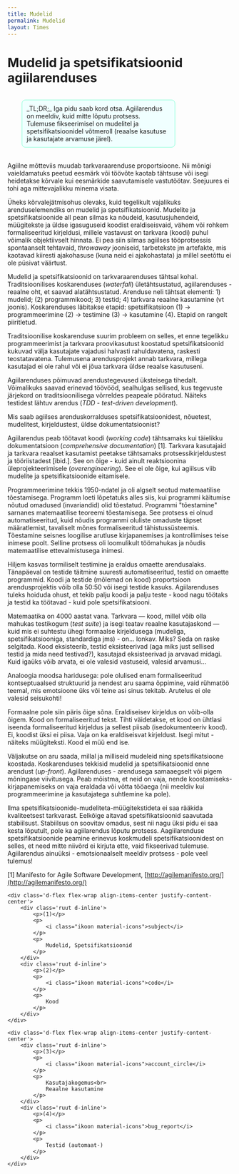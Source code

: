 ```yaml
---
title: Mudelid
permalink: Mudelid
layout: Times
---
```


# Mudelid ja spetsifikatsioonid agiilarenduses

<p class='tldr' style='
  margin: 2rem 8rem 2rem 2rem;
  border-radius: 8px;
  padding: 10px;
  border: 1px solid Aquamarine;
  background-color: Azure;'>
_TL;DR;_ Iga pidu saab kord otsa. Agiilarendus on meeldiv, kuid mitte lõputu protsess. Tulemuse fikseerimisel on mudelitel ja spetsifikatsioonidel võtmeroll (reaalse kasutuse ja kasutajate arvamuse järel).
</p>

Agiilne mõtteviis muudab tarkvaraarenduse proportsioone. Nii mõnigi vaieldamatuks peetud eesmärk või töövõte kaotab tähtsuse või isegi heidetakse kõrvale kui eesmärkide saavutamisele vastutöötav. Seejuures ei tohi aga mittevajalikku minema visata.

Üheks kõrvalejätmisohus olevaks, kuid tegelikult vajalikuks arenduselemendiks on mudelid ja spetsifikatsioonid. Mudelite ja spetsifikatsioonide all pean silmas ka nõudeid, kasutusjuhendeid, müügitekste ja üldse igasuguseid koodist eraldiseisvaid, vähem või rohkem formaliseeritud kirjeldusi, millele vastavust on tarkvara (koodi) puhul võimalik objektiivselt hinnata. Ei pea siin silmas agiilses tööprotsessis spontaanselt tehtavaid, _throwaway_ jooniseid, tarbetekste jm artefakte, mis kaotavad kiiresti ajakohasuse (kuna neid ei ajakohastata) ja millel seetõttu ei ole püsivat väärtust.

Mudelid ja spetsifikatsioonid on tarkvaraarenduses tähtsal kohal. Traditsioonilises koskarenduses  (_waterfall_) ületähtsustatud, agiilarenduses - reaalne oht, et saavad alatähtsustatud. Arenduse neli tähtsat elementi: 1) mudelid; (2) programmikood; 3) testid; 4) tarkvara reaalne kasutamine (vt joonis). Koskarenduses läbitakse etapid: spetsifikatsioon (1) &rarr; programmeerimine (2) &rarr; testimine (3) &rarr; kasutamine (4). Etapid on rangelt piiritletud.

Traditsioonilise koskarenduse suurim probleem on selles, et enne tegelikku programmeerimist ja tarkvara proovikasutust koostatud spetsifikatsioonid kukuvad välja kasutajate vajadusi halvasti rahuldavatena, raskesti teostatavatena. Tulemusena arendusprojekt annab tarkvara, millega kasutajad ei ole rahul või ei jõua tarkvara üldse reaalse kasutuseni. 

Agiilarenduses põimuvad arendustegevused üksteisega tihedalt. Võimalikuks saavad erinevad töövööd, sealhulgas sellised, kus tegevuste järjekord on traditsioonilisega võrreldes peapeale pööratud. Näiteks testidest lähtuv arendus (_TDD - test-driven development_).

 Mis saab agiilses arenduskorralduses spetsifikatsioonidest, nõuetest, mudelitest, kirjeldustest, üldse dokumentatsioonist?

Agiilarendus peab töötavat koodi (_working code_) tähtsamaks kui täielikku dokumentatsioon (_comprehensive documentation_) [1]. Tarkvara kasutajaid ja tarkvara reaalset kasutamist peetakse tähtsamaks protsessikirjeldustest ja tööriistadest [ibid.]. See on õige - kuid ainult reaktsioonina üleprojekteerimisele (_overengineering_). See ei ole õige, kui agiilsus viib mudelite ja spetsifikatsioonide eitamisele.

Programmeerimine tekkis 1950-ndatel ja oli algselt seotud matemaatilise tõestamisega. Programm loeti lõpetatuks alles siis, kui programmi käitumise nõutud omadused (invariandid) olid tõestatud. Programmi "tõestamine" sarnanes matemaatilise teoreemi tõestamisega. See protsess ei olnud automatiseeritud, kuid nõudis programmi oluliste omaduste täpset määratlemist, tavaliselt mõnes formaliseeritud tähistussüsteemis. Tõestamine seisnes loogilise arutluse kirjapanemises ja kontrollimises teise inimese poolt. Selline protsess oli loomulikult  töömahukas ja nõudis matemaatilise ettevalmistusega inimesi.

Hiljem kasvas tormiliselt testimine ja eraldus omaette arendusalaks. Tänapäeval on testide täitmine suuresti automatiseeritud, testid on omaette programmid. Koodi ja testide (mõlemad on kood) proportsioon arendusprojektis võib olla 50:50 või isegi testide kasuks. Agiilarenduses tuleks hoiduda ohust, et tekib palju koodi ja palju teste - kood nagu töötaks ja testid ka töötavad - kuid pole spetsifikatsiooni.

Matemaatika on 4000 aastat vana. Tarkvara &mdash; kood, millel võib olla mahukas testikogum (_test suite_) ja isegi teatav reaalne kasutajaskond &mdash; kuid mis ei suhtestu ühegi formaalse kirjeldusega (mudeliga, spetsifikatsiooniga, standardiga jms) - on... lonkav. Miks? Seda on raske selgitada. Kood eksisteerib, testid eksisteerivad (aga miks just sellised testid ja mida need testivad?), kasutajad eksisteerivad ja arvavad midagi. Kuid igaüks võib arvata, ei ole valesid vastuseid, valesid arvamusi... 

Analoogia moodsa haridusega: pole olulised enam formaliseeritud kontseptuaalsed struktuurid ja nendest aru saama õppimine, vaid rühmatöö teemal, mis emotsioone üks või teine asi sinus tekitab. Arutelus ei ole valesid seisukohti!

Formaalne pole siin päris õige sõna. Eraldiseisev kirjeldus on võib-olla õigem. Kood on formaliseeritud tekst. Tihti väidetakse, et kood on ühtlasi iseenda formaliseeritud kirjeldus ja sellest piisab (isedokumenteeriv kood). Ei, koodist üksi ei piisa. Vaja on ka eraldiseisvat kirjeldust. Isegi mitut - näiteks müügiteksti. Kood ei müü end ise.

Väljakutse on aru saada, millal ja milliseid mudeleid ning spetsifikatsioone koostada. Koskarenduses tekkisid mudelid ja spetsifikatsioonid enne arendust (_up-front_). Agiilarenduses - arendusega samaaegselt või pigem mõningase viivitusega. Peab mõistma, et neid on vaja, nende koostamiseks-kirjapanemiseks on vaja eraldada või võtta tööaega (nii meeldiv kui programmeerimine ja kasutajatega suhtlemine ka pole).

Ilma spetsifikatsioonide-mudeliteta-müügitekstideta ei saa rääkida kvaliteetsest tarkvarast. Eelkõige aitavad spetsifikatsioonid saavutada stabiilsust. Stabiilsus on soovitav omadus, sest nii nagu üksi pidu ei saa kesta lõputult, pole ka agiilarendus lõputu protsess. Aagiilarenduse spetsifikatsioonide peamine erinevus koskmudeli spetsifikatsioonidest on selles, et need mitte niivõrd ei kirjuta ette, vaid fikseerivad tulemuse. Agiilarendus ainuüksi - emotsionaalselt meeldiv protsess - pole veel tulemus!

[1] Manifesto for Agile Software Development, [http://agilemanifesto.org/](http://agilemanifesto.org/) 

<style>
    .ruut {
        width: 20%;
        padding: 1rem;
        margin: 1rem 1rem;
        height: 8rem; 
        text-align: center;
        border-radius: 8px;
        border: 1px solid darkgrey;
    }

    .ikoon {
        font-family: 'Material Icons';
        font-size: 48px;
        color:darkgray;
    }
</style>

<div class='paan dialoog'>

    <div class='d-flex flex-wrap align-items-center justify-content-center'>
        <div class='ruut d-inline'>
            <p>(1)</p>
            <p>
                <i class="ikoon material-icons">subject</i>
            </p>
            <p>
                Mudelid, Spetsifikatsioonid
            </p>
        </div>
        <div class='ruut d-inline'>
            <p>(2)</p>
            <p>
                <i class="ikoon material-icons">code</i>
            </p>
            <p>
                Kood
            </p>
        </div>
    </div>

    <div class='d-flex flex-wrap align-items-center justify-content-center'>
        <div class='ruut d-inline'>
            <p>(3)</p>
            <p>
                <i class="ikoon material-icons">account_circle</i>
            </p>
            <p>
                Kasutajakogemus<br>
                Reaalne kasutamine
            </p>
        </div>
        <div class='ruut d-inline'>
            <p>(4)</p>
            <p>
                <i class="ikoon material-icons">bug_report</i>
            </p>
            <p>
                Testid (automaat-)
            </p>
        </div>
    </div>

</div>

